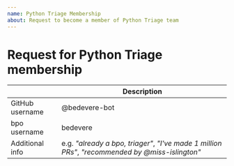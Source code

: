 ```yaml
---
name: Python Triage Membership
about: Request to become a member of Python Triage team
---
```


<!--
Core developers can create this issue to nominate someone to the Python Triage team.

Existing bug triagers on bpo and other Python contributors can create this issue
to nominate themselves into the Python Triage team.

More details: https://devguide.python.org/triaging.html#becoming-a-member-of-the-python-triage-team
-->

# Request for Python Triage membership

<!-- replace with real info -->

|     | Description |
| --- | -------------------------- |
| GitHub username   | @bedevere-bot |
| bpo username   | bedevere     |
| Additional info   | e.g. _"already a bpo, triager"_, _"I've made 1 million PRs"_, _"recommended by @miss-islington"_| |
